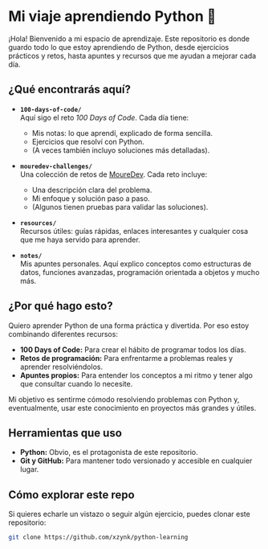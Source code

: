 # Mi viaje aprendiendo Python 🚀

¡Hola! Bienvenido a mi espacio de aprendizaje. Este repositorio es donde guardo todo lo que estoy aprendiendo de Python, desde ejercicios prácticos y retos, hasta apuntes y recursos que me ayudan a mejorar cada día.

## **¿Qué encontrarás aquí?**

- **`100-days-of-code/`**  
  Aquí sigo el reto *100 Days of Code*. Cada día tiene:
  - Mis notas: lo que aprendí, explicado de forma sencilla.
  - Ejercicios que resolví con Python.
  - (A veces también incluyo soluciones más detalladas).

- **`mouredev-challenges/`**  
  Una colección de retos de [MoureDev](https://mouredev.com). Cada reto incluye:
  - Una descripción clara del problema.
  - Mi enfoque y solución paso a paso.
  - (Algunos tienen pruebas para validar las soluciones).

- **`resources/`**  
  Recursos útiles: guías rápidas, enlaces interesantes y cualquier cosa que me haya servido para aprender.

- **`notes/`**  
  Mis apuntes personales. Aquí explico conceptos como estructuras de datos, funciones avanzadas, programación orientada a objetos y mucho más.

## **¿Por qué hago esto?**

Quiero aprender Python de una forma práctica y divertida. Por eso estoy combinando diferentes recursos:  
- **100 Days of Code:** Para crear el hábito de programar todos los días.  
- **Retos de programación:** Para enfrentarme a problemas reales y aprender resolviéndolos.  
- **Apuntes propios:** Para entender los conceptos a mi ritmo y tener algo que consultar cuando lo necesite.  

Mi objetivo es sentirme cómodo resolviendo problemas con Python y, eventualmente, usar este conocimiento en proyectos más grandes y útiles.

## **Herramientas que uso**

- **Python:** Obvio, es el protagonista de este repositorio.  
- **Git y GitHub:** Para mantener todo versionado y accesible en cualquier lugar.  

## **Cómo explorar este repo**

Si quieres echarle un vistazo o seguir algún ejercicio, puedes clonar este repositorio:

```bash
git clone https://github.com/xzynk/python-learning
```

